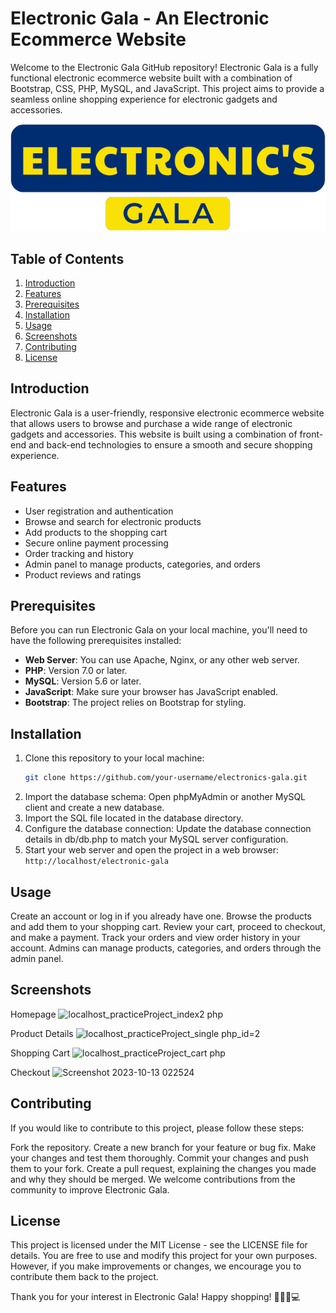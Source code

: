 # Electronic Gala - An Electronic Ecommerce Website

Welcome to the Electronic Gala GitHub repository! Electronic Gala is a fully functional electronic ecommerce website built with a combination of Bootstrap, CSS, PHP, MySQL, and JavaScript. This project aims to provide a seamless online shopping experience for electronic gadgets and accessories.

![Electronic Gala Logo](images/logo.png)

## Table of Contents
1. [Introduction](#introduction)
2. [Features](#features)
3. [Prerequisites](#prerequisites)
4. [Installation](#installation)
5. [Usage](#usage)
6. [Screenshots](#screenshots)
7. [Contributing](#contributing)
8. [License](#license)

## Introduction
Electronic Gala is a user-friendly, responsive electronic ecommerce website that allows users to browse and purchase a wide range of electronic gadgets and accessories. This website is built using a combination of front-end and back-end technologies to ensure a smooth and secure shopping experience.

## Features
- User registration and authentication
- Browse and search for electronic products
- Add products to the shopping cart
- Secure online payment processing
- Order tracking and history
- Admin panel to manage products, categories, and orders
- Product reviews and ratings

## Prerequisites
Before you can run Electronic Gala on your local machine, you'll need to have the following prerequisites installed:

- **Web Server**: You can use Apache, Nginx, or any other web server.
- **PHP**: Version 7.0 or later.
- **MySQL**: Version 5.6 or later.
- **JavaScript**: Make sure your browser has JavaScript enabled.
- **Bootstrap**: The project relies on Bootstrap for styling.

## Installation
1. Clone this repository to your local machine:
   ```bash
   git clone https://github.com/your-username/electronics-gala.git
2. Import the database schema: Open phpMyAdmin or another MySQL client and create a new database.
3. Import the SQL file located in the database directory.
4. Configure the database connection: Update the database connection details in db/db.php to match your MySQL server configuration.
5. Start your web server and open the project in a web browser:
   ```http://localhost/electronic-gala```
## Usage
Create an account or log in if you already have one.
Browse the products and add them to your shopping cart.
Review your cart, proceed to checkout, and make a payment.
Track your orders and view order history in your account.
Admins can manage products, categories, and orders through the admin panel.
## Screenshots

Homepage
![localhost_practiceProject_index2 php](https://github.com/EhtishamShah00/Electronics-Gala/assets/117318809/79f7bf0f-61c8-41b2-baaa-57c085c62867)

Product Details
![localhost_practiceProject_single php_id=2](https://github.com/EhtishamShah00/Electronics-Gala/assets/117318809/f11df967-0fd6-46ef-819a-b6144973c789)

Shopping Cart
![localhost_practiceProject_cart php](https://github.com/EhtishamShah00/Electronics-Gala/assets/117318809/a97d5b09-83ca-4a1f-8410-5341471d1669)

Checkout
![Screenshot 2023-10-13 022524](https://github.com/EhtishamShah00/Electronics-Gala/assets/117318809/7575ccc1-9f25-4670-bed7-03552855df19)

## Contributing
If you would like to contribute to this project, please follow these steps:

Fork the repository.
Create a new branch for your feature or bug fix.
Make your changes and test them thoroughly.
Commit your changes and push them to your fork.
Create a pull request, explaining the changes you made and why they should be merged.
We welcome contributions from the community to improve Electronic Gala.

## License
This project is licensed under the MIT License - see the LICENSE file for details. You are free to use and modify this project for your own purposes. However, if you make improvements or changes, we encourage you to contribute them back to the project.

Thank you for your interest in Electronic Gala! Happy shopping! 🛒🔌📱💻

